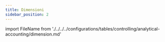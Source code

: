```yaml
---
title: Dimensioni
sidebar_position: 2
---
```


import FileName from './../../../configurations/tables/controlling/analytical-accounting/dimension.md'
 
<FileName />